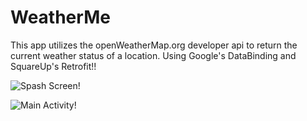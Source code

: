 
# WeatherMe
This app utilizes the openWeatherMap.org developer api to return the current weather status of a location. Using Google's DataBinding and SquareUp's Retrofit!!

![Spash Screen!](https://user-images.githubusercontent.com/35970737/52711376-f2190480-2f91-11e9-9f97-c4e1cd48adcc.png)

![Main Activity!](https://user-images.githubusercontent.com/35970737/52711746-e1b55980-2f92-11e9-9c3f-d659e029f94a.png)

